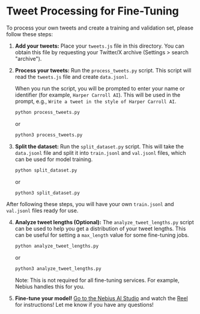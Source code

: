 # Tweet Processing for Fine-Tuning

To process your own tweets and create a training and validation set, please follow these steps:

1. **Add your tweets:**
   Place your `tweets.js` file in this directory. You can obtain this file by requesting your Twitter/X archive (Settings > search "archive").

2. **Process your tweets:**
   Run the `process_tweets.py` script. This script will read the `tweets.js` file and create `data.jsonl`.

   When you run the script, you will be prompted to enter your name or identifier (for example, `Harper Carroll AI`). This will be used in the prompt, e.g., `Write a tweet in the style of Harper Carroll AI`.

   ```bash
   python process_tweets.py
   ```

   or

   ```bash
   python3 process_tweets.py
   ```

3. **Split the dataset:**
   Run the `split_dataset.py` script. This will take the `data.jsonl` file and split it into `train.jsonl` and `val.jsonl` files, which can be used for model training.

   ```bash
   python split_dataset.py
   ```

   or

   ```bash
   python3 split_dataset.py
   ```

After following these steps, you will have your own `train.jsonl` and `val.jsonl` files ready for use.

4. **Analyze tweet lengths (Optional):**
   The `analyze_tweet_lengths.py` script can be used to help you get a distribution of your tweet lengths. This can be useful for setting a `max_length` value for some fine-tuning jobs.

   ```bash
   python analyze_tweet_lengths.py
   ```

   or

   ```bash
   python3 analyze_tweet_lengths.py
   ```

   Note: This is not required for all fine-tuning services. For example, Nebius handles this for you.

5. **Fine-tune your model!**
[Go to the Nebius AI Studio](https://nebius.com/services/studio-inference-service?utm_medium=cpc&utm_source=yoloco&utm_campaign=harpercarrollai) and watch the [Reel](https://www.instagram.com/p/DLXm1YIRts9/) for instructions! Let me know if you have any questions!
